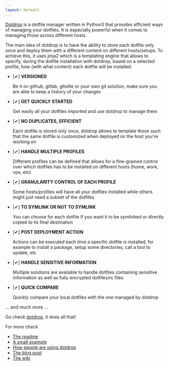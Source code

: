 ```yaml
---
layout: default
---
```


[Dotdrop](https://github.com/deadc0de6/dotdrop) is a dotfile manager written in Python3
that provides efficient ways of managing your dotfiles. It is especially powerful when
it comes to managing those across different hosts.

The main idea of dotdrop is to have the ability to store each dotfile only once and deploy them with a different content on different hosts/setups. To achieve this, it uses jinja2 which is a templating engine that allows to specify, during the dotfile installation with dotdrop, based on a selected profile, how (with what content) each dotfile will be installed.

* [✔] **VERSIONED**

  Be it on github, gitlab, gitolite or your own git solution, make
  sure you are able to keep a history of your changes

* [✔] **GET QUICKLY STARTED**

  Get easily all your dotfiles imported and use dotdrop to manage them

* [✔] **NO DUPLICATES, EFFICIENT**

  Each dotfile is stored only once, dotdrop allows to template those
  such that the same dotfile is customized when deployed on the host you're working on

* [✔] **HANDLE MULTIPLE PROFILES**

  Different profiles can be defined that allows for a fine-grained control over which
  dotfiles has to be installed on different hosts (home, work, vps, etc)

* [✔] **GRANULARITY CONTROL OF EACH PROFILE**

  Some hosts/profiles will have all your dotfiles installed while others might just
  need a subset of the dotfiles

* [✔] **TO SYMLINK OR NOT TO SYMLINK**

  You can choose for each dotfile if you want it to be symlinked or
  directly copied to its final destination

* [✔] **POST DEPLOYMENT ACTION**

  Actions can be executed each time a specific dotfile is installed, for
  example to install a package, setup some directories, call a tool to update, etc

* [✔] **HANDLE SENSITIVE INFORMATION**

  Multiple solutions are available to handle dotfiles containing sensitive information
  as well as fully encrypted dotfiles/rc files

* [✔] **QUICK COMPARE**

  Quickly compare your local dotfiles with the one managed by dotdrop

… and much more …

Go check [dotdrop](https://github.com/deadc0de6/dotdrop), it does all that!

For more check

* [The readme](https://github.com/deadc0de6/dotdrop/blob/master/README.md)
* [A small example](https://github.com/deadc0de6/dotdrop#example)
* [How people are using dotdrop](https://github.com/deadc0de6/dotdrop#people-using-dotdrop)
* [The blog post](https://deadc0de.re/articles/dotfiles.html)
* [The wiki](https://github.com/deadc0de6/dotdrop/wiki)

